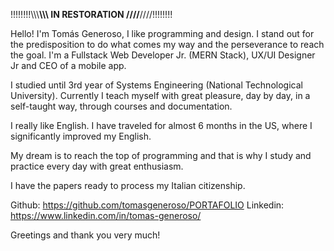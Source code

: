 !!!!!!!!\\\\\\******\\\\\\ IN RESTORATION ////******////!!!!!!!!

Hello! I'm Tomás Generoso, I like programming and design. I stand out for the predisposition to do what comes my way and the perseverance to reach the goal.
I'm a Fullstack Web Developer Jr. (MERN Stack), UX/UI Designer Jr and CEO of a mobile app.

I studied until 3rd year of Systems Engineering (National Technological University).
Currently I teach myself with great pleasure, day by day, in a self-taught way, through courses and documentation.

I really like English. I have traveled for almost 6 months in the US, where I significantly improved my English.

My dream is to reach the top of programming and that is why I study and practice every day with great enthusiasm.

I have the papers ready to process my Italian citizenship.

Github: https://github.com/tomasgeneroso/PORTAFOLIO
Linkedin: https://www.linkedin.com/in/tomas-generoso/

Greetings and thank you very much!
